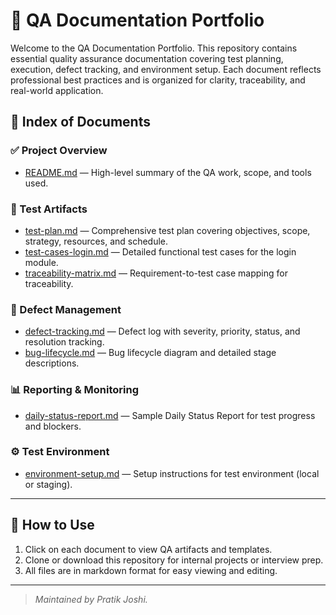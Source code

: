 
# 🧪 QA Documentation Portfolio

Welcome to the QA Documentation Portfolio. This repository contains essential quality assurance documentation covering test planning, execution, defect tracking, and environment setup. Each document reflects professional best practices and is organized for clarity, traceability, and real-world application.

## 📁 Index of Documents

### ✅ Project Overview
- [README.md](./README.md) — High-level summary of the QA work, scope, and tools used.

### 🧩 Test Artifacts
- [test-plan.md](./test-plan.md) — Comprehensive test plan covering objectives, scope, strategy, resources, and schedule.
- [test-cases-login.md](./test-cases-login.md) — Detailed functional test cases for the login module.
- [traceability-matrix.md](./traceability-matrix.md) — Requirement-to-test case mapping for traceability.

### 🐞 Defect Management
- [defect-tracking.md](./defect-tracking.md) — Defect log with severity, priority, status, and resolution tracking.
- [bug-lifecycle.md](./bug-lifecycle.md) — Bug lifecycle diagram and detailed stage descriptions.

### 📊 Reporting & Monitoring
- [daily-status-report.md](./daily-status-report.md) — Sample Daily Status Report for test progress and blockers.

### ⚙️ Test Environment
- [environment-setup.md](./environment-setup.md) — Setup instructions for test environment (local or staging).

---

## 📌 How to Use

1. Click on each document to view QA artifacts and templates.
2. Clone or download this repository for internal projects or interview prep.
3. All files are in markdown format for easy viewing and editing.

---

> _Maintained by Pratik Joshi._

